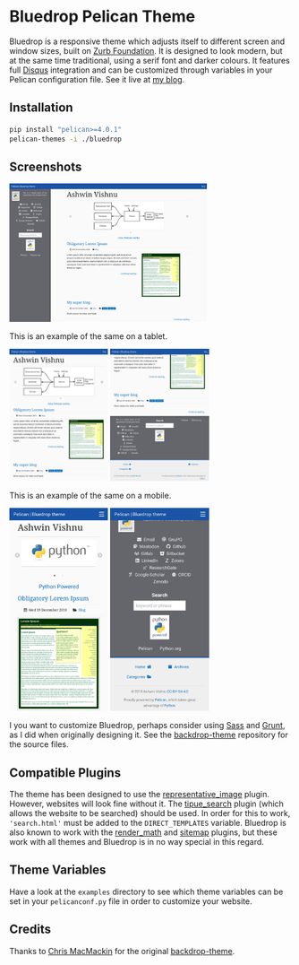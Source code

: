 # Bluedrop Pelican Theme
Bluedrop is a responsive theme which adjusts itself to different screen and
window sizes, built on [Zurb Foundation](http://foundation.zurb.com/).
It is designed to look modern, but at the same time traditional,
using a serif font and darker colours. It features full
[Disqus](https://disqus.com/) integration and can be customized through
variables in your Pelican configuration file. See it live at
[my blog](http://ashwinvis.github.io/).

## Installation

```sh
pip install "pelican>=4.0.1"
pelican-themes -i ./bluedrop
```

## Screenshots

<img src="https://raw.githubusercontent.com/ashwinvis/pelican-bluedrop/master/examples/demo/images/demo-desktop.png" width="70%">

This is an example of the same on a tablet.

<div>
<img src="https://raw.githubusercontent.com/ashwinvis/pelican-bluedrop/master/examples/demo/images/demo-tablet-top.png" width="35%"/>
<img src="https://raw.githubusercontent.com/ashwinvis/pelican-bluedrop/master/examples/demo/images/demo-tablet-bot.png" width="35%"/>
</div>

This is an example of the same on a mobile.
<div>
<img src="https://raw.githubusercontent.com/ashwinvis/pelican-bluedrop/master/examples/demo/images/demo-mobile-top.png" width="35%"/>
<img src="https://raw.githubusercontent.com/ashwinvis/pelican-bluedrop/master/examples/demo/images/demo-mobile-bot.png" width="35%"/>
</div>

I you want to customize Bluedrop, perhaps consider using
[Sass](http://sass-lang.com/) and [Grunt](http://gruntjs.com/), as I did when
originally designing it. See the
[backdrop-theme](https://github.com/ashwinvis/backdrop-theme) repository for
the source files.

## Compatible Plugins
The theme has been designed to use the [representative_image](https://github.com/getpelican/pelican-plugins/tree/master/representative_image) plugin. However,
websites will look fine without it. The
[tipue_search](https://github.com/getpelican/pelican-plugins/tree/master/tipue_search) plugin (which allows the website to be searched) should be used. In order
for this to work, `'search.html'` must be added to the `DIRECT_TEMPLATES`
variable. Bluedrop is also known to work with the
[render_math](https://github.com/getpelican/pelican-plugins/tree/master/render_math)
and [sitemap](https://github.com/getpelican/pelican-plugins/tree/master/sitemap)
plugins, but these work with all themes and Bluedrop is in no way special in
this regard.

## Theme Variables
Have a look at the `examples` directory to see which theme variables can be set
in your `pelicanconf.py` file in order to customize your website.


## Credits
Thanks to [Chris MacMackin](https://cmacmackin.github.io/) for the original
[backdrop-theme](https://github.com/cmacmackin/backdrop-theme).
